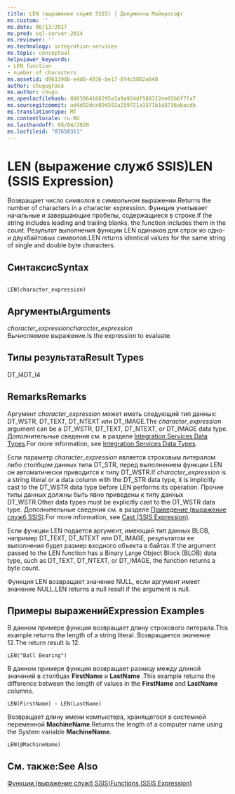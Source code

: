 ```yaml
---
title: LEN (выражение служб SSIS) | Документы Майкрософт
ms.custom: ''
ms.date: 06/13/2017
ms.prod: sql-server-2014
ms.reviewer: ''
ms.technology: integration-services
ms.topic: conceptual
helpviewer_keywords:
- LEN function
- number of characters
ms.assetid: d961398b-e4d0-4936-be17-8f4c5882a640
author: chugugrace
ms.author: chugu
ms.openlocfilehash: 8863864168295a3a9a924df588312ee65b6f7fa7
ms.sourcegitcommit: ad4d92dce894592a259721a1571b1d8736abacdb
ms.translationtype: MT
ms.contentlocale: ru-RU
ms.lasthandoff: 08/04/2020
ms.locfileid: "87658311"
---
```

# <a name="len-ssis-expression"></a><span data-ttu-id="2420f-102">LEN (выражение служб SSIS)</span><span class="sxs-lookup"><span data-stu-id="2420f-102">LEN (SSIS Expression)</span></span>
  <span data-ttu-id="2420f-103">Возвращает число символов в символьном выражении.</span><span class="sxs-lookup"><span data-stu-id="2420f-103">Returns the number of characters in a character expression.</span></span> <span data-ttu-id="2420f-104">Функция учитывает начальные и завершающие пробелы, содержащиеся в строке.</span><span class="sxs-lookup"><span data-stu-id="2420f-104">If the string includes leading and trailing blanks, the function includes them in the count.</span></span> <span data-ttu-id="2420f-105">Результат выполнения функции LEN одинаков для строк из одно- и двухбайтовых символов.</span><span class="sxs-lookup"><span data-stu-id="2420f-105">LEN returns identical values for the same string of single and double byte characters.</span></span>  
  
## <a name="syntax"></a><span data-ttu-id="2420f-106">Синтаксис</span><span class="sxs-lookup"><span data-stu-id="2420f-106">Syntax</span></span>  
  
```  
  
LEN(character_expression)  
```  
  
## <a name="arguments"></a><span data-ttu-id="2420f-107">Аргументы</span><span class="sxs-lookup"><span data-stu-id="2420f-107">Arguments</span></span>  
 <span data-ttu-id="2420f-108">*character_expression*</span><span class="sxs-lookup"><span data-stu-id="2420f-108">*character_expression*</span></span>  
 <span data-ttu-id="2420f-109">Вычисляемое выражение.</span><span class="sxs-lookup"><span data-stu-id="2420f-109">Is the expression to evaluate.</span></span>  
  
## <a name="result-types"></a><span data-ttu-id="2420f-110">Типы результата</span><span class="sxs-lookup"><span data-stu-id="2420f-110">Result Types</span></span>  
 <span data-ttu-id="2420f-111">DT_I4</span><span class="sxs-lookup"><span data-stu-id="2420f-111">DT_I4</span></span>  
  
## <a name="remarks"></a><span data-ttu-id="2420f-112">Remarks</span><span class="sxs-lookup"><span data-stu-id="2420f-112">Remarks</span></span>  
 <span data-ttu-id="2420f-113">Аргумент *character_expression* может иметь следующий тип данных: DT_WSTR, DT_TEXT, DT_NTEXT или DT_IMAGE.</span><span class="sxs-lookup"><span data-stu-id="2420f-113">The *character_expression* argument can be a DT_WSTR, DT_TEXT, DT_NTEXT, or DT_IMAGE data type.</span></span> <span data-ttu-id="2420f-114">Дополнительные сведения см. в разделе [Integration Services Data Types](../data-flow/integration-services-data-types.md).</span><span class="sxs-lookup"><span data-stu-id="2420f-114">For more information, see [Integration Services Data Types](../data-flow/integration-services-data-types.md).</span></span>  
  
 <span data-ttu-id="2420f-115">Если параметр *character_expression* является строковым литералом либо столбцом данных типа DT_STR, перед выполнением функции LEN он автоматически приводится к типу DT_WSTR.</span><span class="sxs-lookup"><span data-stu-id="2420f-115">If *character_expression* is a string literal or a data column with the DT_STR data type, it is implicitly cast to the DT_WSTR data type before LEN performs its operation.</span></span> <span data-ttu-id="2420f-116">Прочие типы данных должны быть явно приведены к типу данных DT_WSTR.</span><span class="sxs-lookup"><span data-stu-id="2420f-116">Other data types must be explicitly cast to the DT_WSTR data type.</span></span> <span data-ttu-id="2420f-117">Дополнительные сведения см. в разделе [Приведение (выражение служб SSIS)](cast-ssis-expression.md).</span><span class="sxs-lookup"><span data-stu-id="2420f-117">For more information, see [Cast &#40;SSIS Expression&#41;](cast-ssis-expression.md).</span></span>  
  
 <span data-ttu-id="2420f-118">Если функции LEN подается аргумент, имеющий тип данных BLOB, например DT_TEXT, DT_NTEXT или DT_IMAGE, результатом ее выполнения будет размер входного объекта в байтах.</span><span class="sxs-lookup"><span data-stu-id="2420f-118">If the argument passed to the LEN function has a Binary Large Object Block (BLOB) data type, such as DT_TEXT, DT_NTEXT, or DT_IMAGE, the function returns a byte count.</span></span>  
  
 <span data-ttu-id="2420f-119">Функция LEN возвращает значение NULL, если аргумент имеет значение NULL.</span><span class="sxs-lookup"><span data-stu-id="2420f-119">LEN returns a null result if the argument is null.</span></span>  
  
## <a name="expression-examples"></a><span data-ttu-id="2420f-120">Примеры выражений</span><span class="sxs-lookup"><span data-stu-id="2420f-120">Expression Examples</span></span>  
 <span data-ttu-id="2420f-121">В данном примере функция возвращает длину строкового литерала.</span><span class="sxs-lookup"><span data-stu-id="2420f-121">This example returns the length of a string literal.</span></span> <span data-ttu-id="2420f-122">Возвращается значение 12.</span><span class="sxs-lookup"><span data-stu-id="2420f-122">The return result is 12.</span></span>  
  
```  
LEN("Ball Bearing")  
```  
  
 <span data-ttu-id="2420f-123">В данном примере функция возвращает разницу между длиной значений в столбцах **FirstName** и **LastName** .</span><span class="sxs-lookup"><span data-stu-id="2420f-123">This example returns the difference between the length of values in the **FirstName** and **LastName** columns.</span></span>  
  
```  
LEN(FirstName) - LEN(LastName)  
```  
  
 <span data-ttu-id="2420f-124">Возвращает длину имени компьютера, хранящегося в системной переменной **MachineName**.</span><span class="sxs-lookup"><span data-stu-id="2420f-124">Returns the length of a computer name using the System variable **MachineName**.</span></span>  
  
```  
LEN(@MachineName)  
```  
  
## <a name="see-also"></a><span data-ttu-id="2420f-125">См. также:</span><span class="sxs-lookup"><span data-stu-id="2420f-125">See Also</span></span>  
 [<span data-ttu-id="2420f-126">Функции (выражение служб SSIS)</span><span class="sxs-lookup"><span data-stu-id="2420f-126">Functions &#40;SSIS Expression&#41;</span></span>](functions-ssis-expression.md)  
  
  
